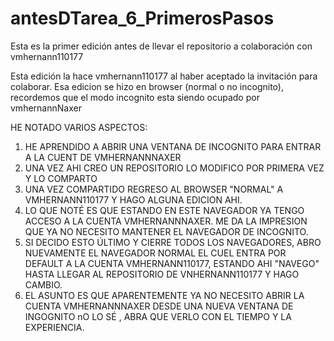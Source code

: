 # antesDTarea_6_PrimerosPasos

Esta es la primer edición antes de llevar el repositorio a colaboración con vmhernann110177

Esta edición la hace vmhernann110177 al haber aceptado la invitación para colaborar.
Esa edicion se hizo en browser (normal o no incognito), 
recordemos que el modo incognito esta siendo ocupado por vmhernannNaxer

HE NOTADO VARIOS ASPECTOS:
1. HE APRENDIDO A ABRIR UNA VENTANA DE INCOGNITO PARA ENTRAR A LA CUENT DE VMHERNANNNAXER
2. UNA VEZ AHI CREO UN REPOSITORIO LO MODIFICO POR PRIMERA VEZ Y LO COMPARTO
3. UNA VEZ COMPARTIDO REGRESO AL BROWSER "NORMAL" A VMHERNANN110177 Y HAGO ALGUNA EDICION AHI.
4. LO QUE NOTÉ ES QUE ESTANDO EN ESTE NAVEGADOR YA TENGO ACCESO A LA CUENTA VMHERNANNNAXER. ME DA LA IMPRESION QUE 
YA NO NECESITO MANTENER EL NAVEGADOR DE INCOGNITO.
5. SI DECIDO ESTO ÚLTIMO Y CIERRE TODOS LOS NAVEGADORES, ABRO NUEVAMENTE EL NAVEGADOR NORMAL
  EL CUEL ENTRA POR DEFAULT A LA CUENTA VMHERNANN110177, ESTANDO AHI "NAVEGO" HASTA LLEGAR AL REPOSITORIO
  DE VNHERNANN110177 Y HAGO CAMBIO. 
6. EL ASUNTO ES QUE APARENTEMENTE YA NO NECESITO ABRIR LA CUENTA VMHERNANNNAXER DESDE  UNA NUEVA VENTANA DE INGOGNITO
nO LO SÉ , ABRA QUE VERLO CON EL TIEMPO Y LA EXPERIENCIA.
